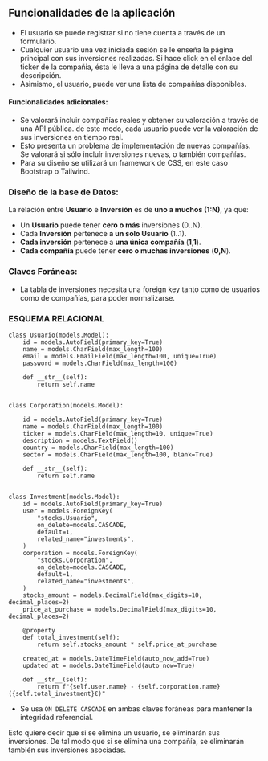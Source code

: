 ## Funcionalidades de la aplicación

-   El usuario se puede registrar si no tiene cuenta a través de un formulario.
-   Cualquier usuario una vez iniciada sesión se le enseña la página principal con sus inversiones realizadas. Si hace click en el enlace del ticker de la compañia, ésta le lleva a una página de detalle con su descripción.
-   Asimismo, el usuario, puede ver una lista de compañías disponibles.

#### Funcionalidades adicionales:

-   Se valorará incluir compañías reales y obtener su valoración a través de una API pública. de este modo, cada usuario puede ver la valoración de sus inversiones en tiempo real.
-   Esto presenta un problema de implementación de nuevas compañías. Se valorará si sólo incluír inversiones nuevas, o también compañías.
-   Para su diseño se utilizará un framework de CSS, en este caso Bootstrap o Tailwind.

### Diseño de la base de Datos:

La relación entre **Usuario** e **Inversión** es de **uno a muchos (1:N)**, ya que:

-   Un **Usuario** puede tener **cero o más** inversiones (0..N).
-   Cada **Inversión** pertenece **a un solo Usuario** (1..1).
-   **Cada inversión** pertenece a **una única compañía** (**1,1**).
-   **Cada compañía** puede tener **cero o muchas inversiones** (**0,N**).

### Claves Foráneas:

 - La tabla de inversiones necesita una foreign key tanto como de usuarios como de compañías, para poder normalizarse.

### **ESQUEMA RELACIONAL**

```django
class Usuario(models.Model):
    id = models.AutoField(primary_key=True)
    name = models.CharField(max_length=100)
    email = models.EmailField(max_length=100, unique=True)
    password = models.CharField(max_length=100)

    def __str__(self):
        return self.name


class Corporation(models.Model):

    id = models.AutoField(primary_key=True)
    name = models.CharField(max_length=100)
    ticker = models.CharField(max_length=10, unique=True)
    description = models.TextField()
    country = models.CharField(max_length=100)
    sector = models.CharField(max_length=100, blank=True)

    def __str__(self):
        return self.name


class Investment(models.Model):
    id = models.AutoField(primary_key=True)
    user = models.ForeignKey(
        "stocks.Usuario",
        on_delete=models.CASCADE,
        default=1,
        related_name="investments",
    )
    corporation = models.ForeignKey(
        "stocks.Corporation",
        on_delete=models.CASCADE,
        default=1,
        related_name="investments",
    )
    stocks_amount = models.DecimalField(max_digits=10, decimal_places=2)
    price_at_purchase = models.DecimalField(max_digits=10, decimal_places=2)

    @property
    def total_investment(self):
        return self.stocks_amount * self.price_at_purchase

    created_at = models.DateTimeField(auto_now_add=True)
    updated_at = models.DateTimeField(auto_now=True)

    def __str__(self):
        return f"{self.user.name} - {self.corporation.name} ({self.total_investment}€)"
```

-   Se usa `ON DELETE CASCADE` en ambas claves foráneas para mantener la integridad referencial.

Esto quiere decir que si se elimina un usuario, se eliminarán sus inversiones. De tal modo que si se elimina una compañía, se eliminarán también sus inversiones asociadas.
